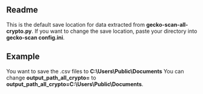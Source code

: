 ## Readme
This is the default save location for data extracted from **gecko-scan-all-crypto.py**. 
If you want to change the save location, paste your directory into **gecko-scan config.ini**.
## Example
You want to save the .csv files to **C:\Users\Public\Documents**
You can change **output_path_all_crypto=** 
to **output_path_all_crypto=C:\Users\Public\Documents**.